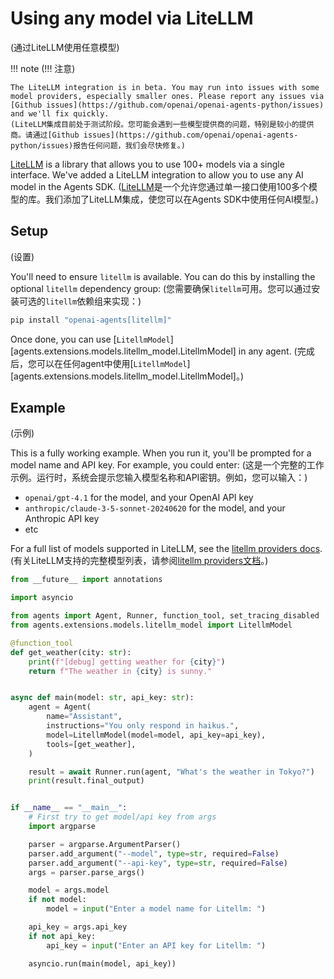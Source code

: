 # Using any model via LiteLLM
(通过LiteLLM使用任意模型)

!!! note
(!!! 注意)

    The LiteLLM integration is in beta. You may run into issues with some model providers, especially smaller ones. Please report any issues via [Github issues](https://github.com/openai/openai-agents-python/issues) and we'll fix quickly.
    (LiteLLM集成目前处于测试阶段。您可能会遇到一些模型提供商的问题，特别是较小的提供商。请通过[Github issues](https://github.com/openai/openai-agents-python/issues)报告任何问题，我们会尽快修复。)

[LiteLLM](https://docs.litellm.ai/docs/) is a library that allows you to use 100+ models via a single interface. We've added a LiteLLM integration to allow you to use any AI model in the Agents SDK.
([LiteLLM](https://docs.litellm.ai/docs/)是一个允许您通过单一接口使用100多个模型的库。我们添加了LiteLLM集成，使您可以在Agents SDK中使用任何AI模型。)

## Setup
(设置)

You'll need to ensure `litellm` is available. You can do this by installing the optional `litellm` dependency group:
(您需要确保`litellm`可用。您可以通过安装可选的`litellm`依赖组来实现：)

```bash
pip install "openai-agents[litellm]"
```

Once done, you can use [`LitellmModel`][agents.extensions.models.litellm_model.LitellmModel] in any agent.
(完成后，您可以在任何agent中使用[`LitellmModel`][agents.extensions.models.litellm_model.LitellmModel]。)

## Example
(示例)

This is a fully working example. When you run it, you'll be prompted for a model name and API key. For example, you could enter:
(这是一个完整的工作示例。运行时，系统会提示您输入模型名称和API密钥。例如，您可以输入：)

-   `openai/gpt-4.1` for the model, and your OpenAI API key
-   `anthropic/claude-3-5-sonnet-20240620` for the model, and your Anthropic API key
-   etc

For a full list of models supported in LiteLLM, see the [litellm providers docs](https://docs.litellm.ai/docs/providers).
(有关LiteLLM支持的完整模型列表，请参阅[litellm providers文档](https://docs.litellm.ai/docs/providers)。)

```python
from __future__ import annotations

import asyncio

from agents import Agent, Runner, function_tool, set_tracing_disabled
from agents.extensions.models.litellm_model import LitellmModel

@function_tool
def get_weather(city: str):
    print(f"[debug] getting weather for {city}")
    return f"The weather in {city} is sunny."


async def main(model: str, api_key: str):
    agent = Agent(
        name="Assistant",
        instructions="You only respond in haikus.",
        model=LitellmModel(model=model, api_key=api_key),
        tools=[get_weather],
    )

    result = await Runner.run(agent, "What's the weather in Tokyo?")
    print(result.final_output)


if __name__ == "__main__":
    # First try to get model/api key from args
    import argparse

    parser = argparse.ArgumentParser()
    parser.add_argument("--model", type=str, required=False)
    parser.add_argument("--api-key", type=str, required=False)
    args = parser.parse_args()

    model = args.model
    if not model:
        model = input("Enter a model name for Litellm: ")

    api_key = args.api_key
    if not api_key:
        api_key = input("Enter an API key for Litellm: ")

    asyncio.run(main(model, api_key))
